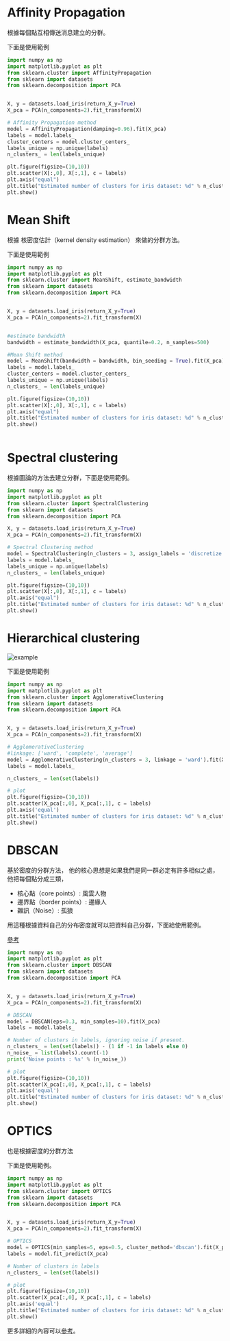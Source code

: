 <script src="https://cdn.mathjax.org/mathjax/latest/MathJax.js?config=TeX-AMS-MML_HTMLorMML" type="text/javascript"></script>
<script type="text/x-mathjax-config">
MathJax.Hub.Config({
    tex2jax: {
    inlineMath: [ ["$","$"], ["\(","\)"] ],
    processEscapes: true
    }
});
</script>



# Affinity Propagation

根據每個點互相傳送消息建立的分群。


下面是使用範例




```python 
import numpy as np
import matplotlib.pyplot as plt
from sklearn.cluster import AffinityPropagation
from sklearn import datasets
from sklearn.decomposition import PCA


X, y = datasets.load_iris(return_X_y=True)
X_pca = PCA(n_components=2).fit_transform(X)

# Affinity Propagation method
model = AffinityPropagation(damping=0.96).fit(X_pca)
labels = model.labels_
cluster_centers = model.cluster_centers_
labels_unique = np.unique(labels)
n_clusters_ = len(labels_unique)

plt.figure(figsize=(10,10))
plt.scatter(X[:,0], X[:,1], c = labels)
plt.axis("equal")
plt.title("Estimated number of clusters for iris dataset: %d" % n_clusters_)
plt.show()

```


# Mean Shift

根據 核密度估計（kernel density estimation） 來做的分群方法。

下面是使用範例



```python 
import numpy as np
import matplotlib.pyplot as plt
from sklearn.cluster import MeanShift, estimate_bandwidth
from sklearn import datasets
from sklearn.decomposition import PCA


X, y = datasets.load_iris(return_X_y=True)
X_pca = PCA(n_components=2).fit_transform(X)


#estimate bandwidth
bandwidth = estimate_bandwidth(X_pca, quantile=0.2, n_samples=500)

#Mean Shift method
model = MeanShift(bandwidth = bandwidth, bin_seeding = True).fit(X_pca)
labels = model.labels_
cluster_centers = model.cluster_centers_
labels_unique = np.unique(labels)
n_clusters_ = len(labels_unique)

plt.figure(figsize=(10,10))
plt.scatter(X[:,0], X[:,1], c = labels)
plt.axis("equal")
plt.title("Estimated number of clusters for iris dataset: %d" % n_clusters_)
plt.show()



```


# Spectral clustering

根據圖論的方法去建立分群，下面是使用範例。




```python 
import numpy as np
import matplotlib.pyplot as plt
from sklearn.cluster import SpectralClustering
from sklearn import datasets
from sklearn.decomposition import PCA

X, y = datasets.load_iris(return_X_y=True)
X_pca = PCA(n_components=2).fit_transform(X)

# Spectral Clustering method
model = SpectralClustering(n_clusters = 3, assign_labels = 'discretize').fit(X_pca)
labels = model.labels_
labels_unique = np.unique(labels)
n_clusters_ = len(labels_unique)

plt.figure(figsize=(10,10))
plt.scatter(X[:,0], X[:,1], c = labels)
plt.axis("equal")
plt.title("Estimated number of clusters for iris dataset: %d" % n_clusters_)
plt.show()

```


# Hierarchical clustering

![example](../../../images/sphx_glr_plot_linkage_comparison_001.png)

下面是使用範例






```python 
import numpy as np
import matplotlib.pyplot as plt
from sklearn.cluster import AgglomerativeClustering
from sklearn import datasets
from sklearn.decomposition import PCA


X, y = datasets.load_iris(return_X_y=True)
X_pca = PCA(n_components=2).fit_transform(X)

# AgglomerativeClustering
#linkage: ['ward', 'complete', 'average']
model = AgglomerativeClustering(n_clusters = 3, linkage = 'ward').fit(X_pca)
labels = model.labels_

n_clusters_ = len(set(labels))

# plot
plt.figure(figsize=(10,10))
plt.scatter(X_pca[:,0], X_pca[:,1], c = labels)
plt.axis('equal')
plt.title("Estimated number of clusters for iris dataset: %d" % n_clusters_)
plt.show()

```


# DBSCAN

基於密度的分群方法，
他的核心思想是如果我們是同一群必定有許多相似之處，
他把每個點分成三類，

* 核心點（core points）: 風雲人物
* 邊界點（border points）: 邊緣人
* 雜訊（Noise）: 孤狼

用這種根據資料自己的分布密度就可以把資料自己分群，下面給使用範例。

[參考](https://medium.com/ai-academy-taiwan/clustering-method-1-11bcbe0fb12f)




```python 
import numpy as np
import matplotlib.pyplot as plt
from sklearn.cluster import DBSCAN
from sklearn import datasets
from sklearn.decomposition import PCA


X, y = datasets.load_iris(return_X_y=True)
X_pca = PCA(n_components=2).fit_transform(X)

# DBSCAN 
model = DBSCAN(eps=0.3, min_samples=10).fit(X_pca)
labels = model.labels_

# Number of clusters in labels, ignoring noise if present.
n_clusters_ = len(set(labels)) - (1 if -1 in labels else 0)
n_noise_ = list(labels).count(-1)
print('Noise points : %s' % (n_noise_))

# plot
plt.figure(figsize=(10,10))
plt.scatter(X_pca[:,0], X_pca[:,1], c = labels)
plt.axis('equal')
plt.title("Estimated number of clusters for iris dataset: %d" % n_clusters_)
plt.show()


```


# OPTICS

也是根據密度的分群方法


下面是使用範例。




```python 
import numpy as np
import matplotlib.pyplot as plt
from sklearn.cluster import OPTICS
from sklearn import datasets
from sklearn.decomposition import PCA


X, y = datasets.load_iris(return_X_y=True)
X_pca = PCA(n_components=2).fit_transform(X)

# OPTICS
model = OPTICS(min_samples=5, eps=0.5, cluster_method='dbscan').fit(X_pca)
labels = model.fit_predict(X_pca)

# Number of clusters in labels
n_clusters_ = len(set(labels))

# plot
plt.figure(figsize=(10,10))
plt.scatter(X_pca[:,0], X_pca[:,1], c = labels)
plt.axis('equal')
plt.title("Estimated number of clusters for iris dataset: %d" % n_clusters_)
plt.show()

```


更多詳細的內容可以[參考](https://scikit-learn.org/stable/modules/clustering.html#hierarchical-clustering)。
